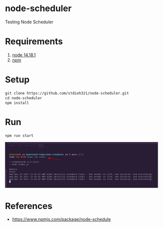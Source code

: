 # node-scheduler
Testing Node Scheduler

# Requirements
1. [node 14.18.1](https://nodejs.org/pt-br/download/)
2. [npm](https://www.digitalocean.com/community/tutorials/how-to-install-node-js-on-ubuntu-20-04-pt)

# Setup
```shell
git clone https://github.com/stdioh321/node-scheduler.git
cd node-scheduler
npm install
```

# Run 
```shell
npm run start
```
![snap01](docs/snap__01.png)

# References

* https://www.npmjs.com/package/node-schedule